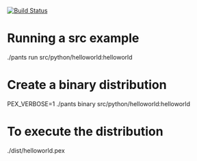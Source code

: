 [![Build Status](https://travis-ci.org/calsaviour/pants-flask.svg?branch=experimental-flask)](https://travis-ci.org/calsaviour/pants-flask)

# Running a src example
./pants run src/python/helloworld:helloworld

# Create a binary distribution
PEX_VERBOSE=1 ./pants binary src/python/helloworld:helloworld

# To execute the distribution
./dist/helloworld.pex
